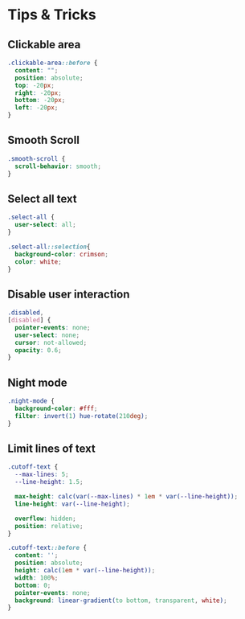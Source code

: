 # Tips & Tricks

## Clickable area

```css
.clickable-area::before {
  content: "";
  position: absolute;
  top: -20px;
  right: -20px;
  bottom: -20px;
  left: -20px;
}
```

## Smooth Scroll

```css
.smooth-scroll {
  scroll-behavior: smooth;
}
```

## Select all text

```css
.select-all {
  user-select: all;
}

.select-all::selection{
  background-color: crimson;
  color: white;
}
```

## Disable user interaction

```css
.disabled,
[disabled] {
  pointer-events: none;
  user-select: none;
  cursor: not-allowed;
  opacity: 0.6;
}
```

## Night mode

```css
.night-mode {
  background-color: #fff;
  filter: invert(1) hue-rotate(210deg);
}
```

## Limit lines of text

```css
.cutoff-text {
  --max-lines: 5;
  --line-height: 1.5;

  max-height: calc(var(--max-lines) * 1em * var(--line-height));
  line-height: var(--line-height);

  overflow: hidden;
  position: relative;
}

.cutoff-text::before {
  content: '';
  position: absolute;
  height: calc(1em * var(--line-height));
  width: 100%;
  bottom: 0;
  pointer-events: none;
  background: linear-gradient(to bottom, transparent, white);
}
```
